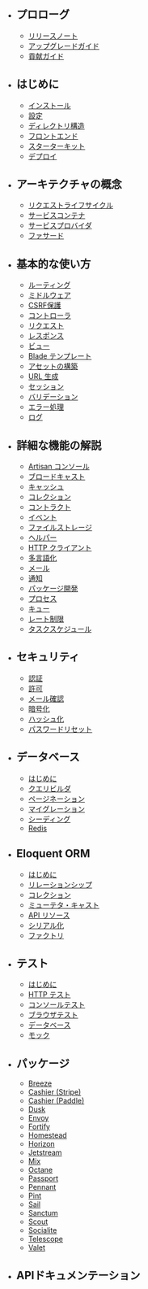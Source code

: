 - ## プロローグ
    - [リリースノート](/laravel10_ja/releases)
    - [アップグレードガイド](/laravel10_ja/upgrade)
    - [貢献ガイド](/laravel10_ja/contributions)
- ## はじめに
    - [インストール](/laravel10_ja/installation)
    - [設定](/laravel10_ja/configuration)
    - [ディレクトリ構造](/laravel10_ja/structure)
    - [フロントエンド](/laravel10_ja/frontend)
    - [スターターキット](/laravel10_ja/starter-kits)
    - [デプロイ](/laravel10_ja/deployment)
- ## アーキテクチャの概念
    - [リクエストライフサイクル](/laravel10_ja/lifecycle)
    - [サービスコンテナ](/laravel10_ja/container)
    - [サービスプロバイダ](/laravel10_ja/providers)
    - [ファサード](/laravel10_ja/facades)
- ## 基本的な使い方
    - [ルーティング](/laravel10_ja/routing)
    - [ミドルウェア](/laravel10_ja/middleware)
    - [CSRF保護](/laravel10_ja/csrf)
    - [コントローラ](/laravel10_ja/controllers)
    - [リクエスト](/laravel10_ja/requests)
    - [レスポンス](/laravel10_ja/responses)
    - [ビュー](/laravel10_ja/views)
    - [Blade テンプレート](/laravel10_ja/blade)
    - [アセットの構築](/laravel10_ja/vite)
    - [URL 生成](/laravel10_ja/urls)
    - [セッション](/laravel10_ja/session)
    - [バリデーション](/laravel10_ja/validation)
    - [エラー処理](/laravel10_ja/errors)
    - [ログ](/laravel10_ja/logging)
- ## 詳細な機能の解説
    - [Artisan コンソール](/laravel10_ja/artisan)
    - [ブロードキャスト](/laravel10_ja/broadcasting)
    - [キャッシュ](/laravel10_ja/cache)
    - [コレクション](/laravel10_ja/collections)
    - [コントラクト](/laravel10_ja/contracts)
    - [イベント](/laravel10_ja/events)
    - [ファイルストレージ](/laravel10_ja/filesystem)
    - [ヘルパー](/laravel10_ja/helpers)
    - [HTTP クライアント](/laravel10_ja/http-client)
    - [多言語化](/laravel10_ja/localization)
    - [メール](/laravel10_ja/mail)
    - [通知](/laravel10_ja/notifications)
    - [パッケージ開発](/laravel10_ja/packages)
    - [プロセス](/laravel10_ja/queues)
    - [キュー](/laravel10_ja/queues)
    - [レート制限](/laravel10_ja/rate-limiting)
    - [タスクスケジュール](/laravel10_ja/scheduling)
- ## セキュリティ
    - [認証](/laravel10_ja/authentication)
    - [許可](/laravel10_ja/authorization)
    - [メール確認](/laravel10_ja/verification)
    - [暗号化](/laravel10_ja/encryption)
    - [ハッシュ化](/laravel10_ja/hashing)
    - [パスワードリセット](/laravel10_ja/passwords)
- ## データベース
    - [はじめに](/laravel10_ja/database)
    - [クエリビルダ](/laravel10_ja/queries)
    - [ページネーション](/laravel10_ja/pagination)
    - [マイグレーション](/laravel10_ja/migrations)
    - [シーディング](/laravel10_ja/seeding)
    - [Redis](/laravel10_ja/redis)
- ## Eloquent ORM
    - [はじめに](/laravel10_ja/eloquent)
    - [リレーションシップ](/laravel10_ja/eloquent-relationships)
    - [コレクション](/laravel10_ja/eloquent-collections)
    - [ミューテタ・キャスト](/laravel10_ja/eloquent-mutators)
    - [API リソース](/laravel10_ja/eloquent-resources)
    - [シリアル化](/laravel10_ja/eloquent-serialization)
    - [ファクトリ](/laravel10_ja/eloquent-serialization)
- ## テスト
    - [はじめに](/laravel10_ja/testing)
    - [HTTP テスト](/laravel10_ja/http-tests)
    - [コンソールテスト](/laravel10_ja/console-tests)
    - [ブラウザテスト](/laravel10_ja/dusk)
    - [データベース](/laravel10_ja/database-testing)
    - [モック](/laravel10_ja/mocking)
- ## パッケージ
    - [Breeze](/laravel10_ja/starter-kits)
    - [Cashier (Stripe)](/laravel10_ja/billing)
    - [Cashier (Paddle)](/laravel10_ja/cashier-paddle)
    - [Dusk](/laravel10_ja/dusk)
    - [Envoy](/laravel10_ja/envoy)
    - [Fortify](/laravel10_ja/fortify)
    - [Homestead](/laravel10_ja/homestead)
    - [Horizon](/laravel10_ja/horizon)
    - [Jetstream](/laravel10_ja/horizon)
    - [Mix](/laravel10_ja/horizon)
    - [Octane](/laravel10_ja/octane)
    - [Passport](/laravel10_ja/passport)
    - [Pennant](/laravel10_ja/passport)
    - [Pint](/laravel10_ja/passport)
    - [Sail](/laravel10_ja/sail)
    - [Sanctum](/laravel10_ja/sanctum)
    - [Scout](/laravel10_ja/scout)
    - [Socialite](/laravel10_ja/socialite)
    - [Telescope](/laravel10_ja/telescope)
    - [Valet](/laravel10_ja/valet)
- ## APIドキュメンテーション